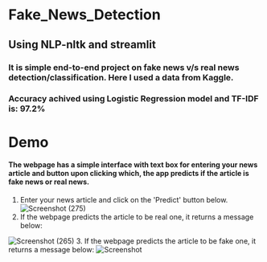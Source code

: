 # Fake_News_Detection
## Using NLP-nltk and streamlit
### It is simple end-to-end project on fake news v/s real news detection/classification. Here I used a data from Kaggle.
### Accuracy achived using Logistic Regression model and TF-IDF is: 97.2%

# Demo
#### The webpage has a simple interface with text box for entering your news article and button upon clicking which, the app predicts if the article is fake news or real news.
1. Enter your news article and click on the 'Predict' button below.
![Screenshot (275)](https://user-images.githubusercontent.com/114423987/192850963-a678e275-4197-446f-bddb-e4931d3bcb51.png)
2. If the webpage predicts the article to be real one, it returns a message below:

![Screenshot (265)](https://user-images.githubusercontent.com/114423987/192849591-2ae3ece0-c351-4097-9f47-b246e925ac5d.png)
3. If the webpage predicts the article to be fake one, it returns a message below:
![Screenshot](https://user-images.githubusercontent.com/114423987/192850383-81b35459-7881-495d-8e88-78ddb514563b.png)
